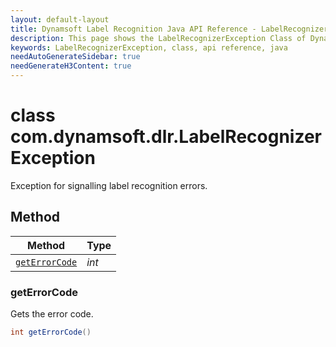 ```yaml
---
layout: default-layout
title: Dynamsoft Label Recognition Java API Reference - LabelRecognizerException Class
description: This page shows the LabelRecognizerException Class of Dynamsoft Label Recognition for Java SDK.
keywords: LabelRecognizerException, class, api reference, java
needAutoGenerateSidebar: true
needGenerateH3Content: true
---
```



# class com.dynamsoft.dlr.LabelRecognizerException 
Exception for signalling label recognition errors.
  

## Method
  
| Method | Type |
|---------- | ----------- | 
| [`getErrorCode`](#geterrorcode)| *int* |

### getErrorCode

Gets the error code.

```java
int getErrorCode()	
```